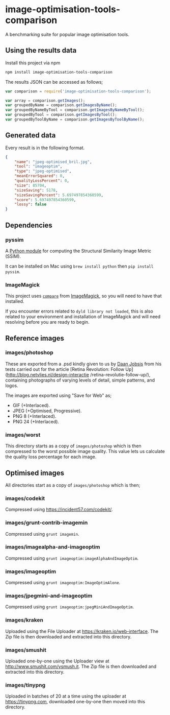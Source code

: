 # image-optimisation-tools-comparison

A benchmarking suite for popular image optimisation tools.



## Using the results data

Install this project via npm

```bash
npm install image-optimisation-tools-comparison
```

The results JSON can be accessed as follows;

```javascript
var comparison = require('image-optimisation-tools-comparison');

var array = comparison.getImages();
var groupedByName = comparison.getImagesByName();
var groupedByNameByTool = comparison.getImagesByNameByTool();
var groupedByTool = comparison.getImagesByTool();
var groupedByToolByName = comparison.getImagesByToolByName();
```

## Generated data

Every result is in the following format.

```json
{
    "name": "jpeg-optimised_bril.jpg",
    "tool": "imageoptim",
    "type": "jpeg-optimised",
    "meanErrorSquared": 0,
    "qualityLossPercent": 0,
    "size": 85704,
    "sizeSaving": 5178,
    "sizeSavingPercent": 5.697497854360599,
    "score": 5.697497854360599,
    "lossy": false
}
```


## Dependencies

### pyssim

A [Python module](https://github.com/jterrace/pyssim) for computing the
Structural Similarity Image Metric (SSIM).

It can be installed on Mac using `brew install python` then `pip install pyssim`.

### ImageMagick

This project uses [`compare`](http://www.imagemagick.org/script/compare.php)
from [ImageMagick](http://www.imagemagick.org/), so you will need to have that
installed.

If you encounter errors related to `dyld library not loaded`, this is also
related to your environment and installation of ImageMagick and will need
resolving before you are ready to begin.


## Reference images

### images/photoshop

These are exported from a .psd kindly given to us by [Daan
Jobsis](http://www.twitter.com./daanjobsis) from his tests carried out for the
article [Retina Revolution: Follow Up](http://blog.netvlies.nl/design-interactie
/retina-revolutie-follow-up/), containing photographs of varying levels of
detail, simple patterns, and logos.

The images are exported using "Save for Web" as;

+ GIF (+Interlaced).
+ JPEG (+Optimised, Progressive).
+ PNG 8 (+Interlaced).
+ PNG 24 (+Interlaced).

### images/worst

This directory starts as a copy of `images/photoshop` which is then compressed
to the worst possible image quality. This value lets us calculate the quality
loss percentage for each image.


## Optimised images

All directories start as a copy of `images/photoshop` which is then;

### images/codekit

Compressed using https://incident57.com/codekit/.

### images/grunt-contrib-imagemin

Compressed using `grunt imagemin`.

### images/imagealpha-and-imageoptim

Compressed using `grunt imageoptim:imageAlphaAndImageOptim`.

### images/imageoptim

Compressed using `grunt imageoptim:ImageOptimAlone`.

### images/jpegmini-and-imageoptim

Compressed using `grunt imageoptim:jpegMiniAndImageOptim`.

### images/kraken

Uploaded using the File Uploader at https://kraken.io/web-interface. The Zip
file is then downloaded and extracted into this directory.

### images/smushit

Uploaded one-by-one using the Uploader view at http://www.smushit.com/ysmush.it.
The Zip file is then downloaded and extracted into this directory.

### images/tinypng

Uploaded in batches of 20 at a time using the uploader at https://tinypng.com,
downloaded one-by-one then moved into this directory.

